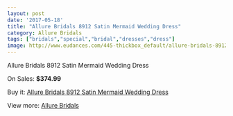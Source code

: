 ```yaml
---
layout: post
date: '2017-05-18'
title: "Allure Bridals 8912 Satin Mermaid Wedding Dress"
category: Allure Bridals
tags: ["bridals","special","bridal","dresses","dress"]
image: http://www.eudances.com/445-thickbox_default/allure-bridals-8912-satin-mermaid-wedding-dress.jpg
---
```

Allure Bridals 8912 Satin Mermaid Wedding Dress

On Sales: **$374.99**
<a href="https://www.eudances.com/en/allure-bridals/138-allure-bridals-8912-satin-mermaid-wedding-dress.html"><amp-img layout="responsive" width="600" height="600" src="//www.eudances.com/445-thickbox_default/allure-bridals-8912-satin-mermaid-wedding-dress.jpg" alt="Allure Bridals 8912 Satin Mermaid Wedding Dress 0" /></a>
<a href="https://www.eudances.com/en/allure-bridals/138-allure-bridals-8912-satin-mermaid-wedding-dress.html"><amp-img layout="responsive" width="600" height="600" src="//www.eudances.com/446-thickbox_default/allure-bridals-8912-satin-mermaid-wedding-dress.jpg" alt="Allure Bridals 8912 Satin Mermaid Wedding Dress 1" /></a>

Buy it: [Allure Bridals 8912 Satin Mermaid Wedding Dress](https://www.eudances.com/en/allure-bridals/138-allure-bridals-8912-satin-mermaid-wedding-dress.html "Allure Bridals 8912 Satin Mermaid Wedding Dress")

View more: [Allure Bridals](https://www.eudances.com/en/2-allure-bridals "Allure Bridals")